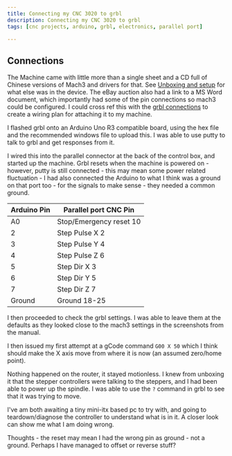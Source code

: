 ```yaml
---
title: Connecting my CNC 3020 to grbl
description: Connecting my CNC 3020 to grbl
tags: [cnc projects, arduino, grbl, electronics, parallel port]

---
```


## Connections

The Machine came with little more than a single sheet and a CD full of Chinese versions of Mach3 and drivers for that. See [Unboxing and setup](/2014/02/03/unboxing-and-setup) for what else was in the device. The eBay auction also had a link to a MS Word document, which importantly had some of the pin connections so mach3 could be configured. I could cross ref this with the [grbl connections](http://github.com/grbl/grbl/wiki/Connecting-Grbl) to create a wiring plan for attaching it to my machine.

I flashed grbl onto an Arduino Uno R3 compatible board, using the hex file and the recommended windows file to upload this. I was able to use putty to talk to grbl and get responses from it.

I wired this into the parallel connector at the back of the control box, and started up the machine.
Grbl resets when the machine is powered on - however, putty is still connected - this may mean some power related fluctuation - I had also connected the Arduino to what I think was a ground on that port too - for the signals to make sense - they needed a common ground.

Arduino Pin | Parallel port CNC Pin
----------- | -----------------------
A0          | Stop/Emergency reset 10
2           | Step Pulse X 2
3           | Step Pulse Y 4
4           | Step Pulse Z 6
5           | Step Dir X 3
6           | Step Dir Y 5
7           | Step Dir Z 7
Ground      | Ground 18-25

I then proceeded to check the grbl settings.
I was able to leave them at the defaults as they looked close to the mach3 settings in the screenshots from the manual.

I then issued my first attempt at a gCode command `G00 X 50` which I think should make the X axis move from where it is now (an assumed zero/home point).

Nothing happened on the router, it stayed motionless.
I knew from unboxing it that the stepper controllers were talking to the steppers, and I had been able to power up the spindle.
I was able to use the `?` command in grbl to see that it was trying to move.

I've am both awaiting a tiny mini-itx based pc to try with, and going to teardown/diagnose the controller to understand what is in it.
A closer look can show me what I am doing wrong.

Thoughts - the reset may mean I had the wrong pin as ground - not a ground. Perhaps I have managed to offset or reverse stuff?

